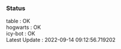 ### Status


table : OK  
hogwarts : OK  
icy-bot : OK  
Latest Update : 2022-09-14 09:12:56.719202
